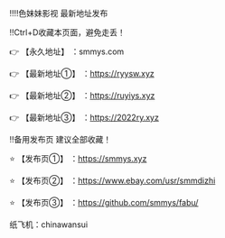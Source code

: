 ‼️‼️色妹妹影视 最新地址发布

‼️Ctrl+D收藏本页面，避免走丢！

👉 【永久地址】 ：smmys.com

👉 【最新地址①】 ：https://ryysw.xyz

👉 【最新地址②】 ：https://ruyiys.xyz

👉 【最新地址③】 ：https://2022ry.xyz

‼️备用发布页 建议全部收藏！

⭐️ 【发布页①】 ：https://smmys.xyz

⭐️ 【发布页②】 ：https://www.ebay.com/usr/smmdizhi

⭐️ 【发布页③】 ：https://github.com/smmys/fabu/

纸飞机：chinawansui
